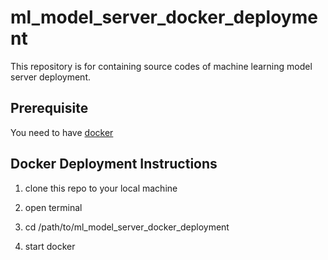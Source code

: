 # ml_model_server_docker_deployment
This repository is for containing source codes of machine learning model server deployment.

## Prerequisite
You need to have [docker](https://www.docker.com/products/docker-desktop)

## Docker Deployment Instructions
1. clone this repo to your local machine

2. open terminal

3. cd /path/to/ml_model_server_docker_deployment

4. start docker